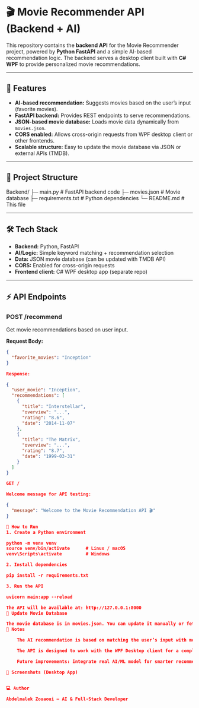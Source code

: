 # 🎬 Movie Recommender API (Backend + AI)

This repository contains the **backend API** for the Movie Recommender project, powered by **Python FastAPI** and a simple AI-based recommendation logic. The backend serves a desktop client built with **C# WPF** to provide personalized movie recommendations.

---

## 🚀 Features

- **AI-based recommendation:** Suggests movies based on the user’s input (favorite movies).
- **FastAPI backend:** Provides REST endpoints to serve recommendations.
- **JSON-based movie database:** Loads movie data dynamically from `movies.json`.
- **CORS enabled:** Allows cross-origin requests from WPF desktop client or other frontends.
- **Scalable structure:** Easy to update the movie database via JSON or external APIs (TMDB).

---

## 📂 Project Structure

Backend/
├─ main.py # FastAPI backend code
├─ movies.json # Movie database
├─ requirements.txt # Python dependencies
└─ README.md # This file


---

## 🛠 Tech Stack

- **Backend:** Python, FastAPI
- **AI/Logic:** Simple keyword matching + recommendation selection
- **Data:** JSON movie database (can be updated with TMDB API)
- **CORS:** Enabled for cross-origin requests
- **Frontend client:** C# WPF desktop app (separate repo)

---

## ⚡ API Endpoints

### **POST /recommend**
Get movie recommendations based on user input.

**Request Body:**
```json
{
  "favorite_movies": "Inception"
}

Response:

{
  "user_movie": "Inception",
  "recommendations": [
    {
      "title": "Interstellar",
      "overview": "...",
      "rating": "8.6",
      "date": "2014-11-07"
    },
    {
      "title": "The Matrix",
      "overview": "...",
      "rating": "8.7",
      "date": "1999-03-31"
    }
  ]
}

GET /

Welcome message for API testing:

{
  "message": "Welcome to the Movie Recommendation API 🎬"
}

📝 How to Run
1. Create a Python environment

python -m venv venv
source venv/bin/activate      # Linux / macOS
venv\Scripts\activate         # Windows

2. Install dependencies

pip install -r requirements.txt

3. Run the API

uvicorn main:app --reload

The API will be available at: http://127.0.0.1:8000
🎯 Update Movie Database

The movie database is in movies.json. You can update it manually or fetch new movies using the TMDB API script provided (Python).
🌟 Notes

    The AI recommendation is based on matching the user’s input with movie titles in the JSON database.

    The API is designed to work with the WPF Desktop client for a complete user experience.

    Future improvements: integrate real AI/ML model for smarter recommendations.

📸 Screenshots (Desktop App)


💻 Author

Abdelmalek Zouaoui – AI & Full-Stack Developer
